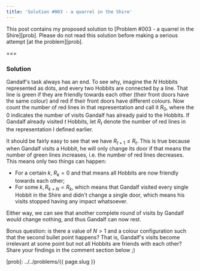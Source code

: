 ```yaml
---
title: 'Solution #003 - a quarrel in the Shire'
---
```


This post contains my proposed solution to [Problem #003 - a quarrel in the Shire][prob]. Please do not read this solution before making a serious attempt [at the problem][prob].

===

### Solution

Gandalf's task always has an end. To see why, imagine the $N$ Hobbits represented as dots, and every two Hobbits are connected by a line. That line is green if they are friendly towards each other (their front doors have the same colour) and red if their front doors have different colours. Now count the number of red lines in that representation and call it $R_0$, where the $0$ indicates the number of visits Gandalf has already paid to the Hobbits. If Gandalf already visited $t$ Hobbits, let $R_t$ denote the number of red lines in the representation I defined earlier.

It should be fairly easy to see that we have $R_{t+1} \leq R_t$. This is true because when Gandalf visits a Hobbit, he will only change its door if that means the number of green lines increases, i.e. the number of red lines decreases. This means only two things can happen:

 - For a certain $k$, $R_k = 0$ and that means all Hobbits are now friendly towards each other;
 - For some $k, R_{k+N} = R_k$, which means that Gandalf visited every single Hobbit in the Shire and didn't change a single door, which means his visits stopped having any impact whatsoever.

Either way, we can see that another complete round of visits by Gandalf would change nothing, and thus Gandalf can now rest.

Bonus question: is there a value of $N > 1$ and a colour configuration such that the second bullet point happens? That is, Gandalf's visits become irrelevant at some point but not all Hobbits are friends with each other? Share your findings in the comment section below ;)

[prob]: ../../problems/{{ page.slug }}
